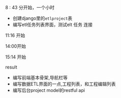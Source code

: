 8 : 43 分开始，一个小时



- 创建django里的`etlproject`表
- 编写etl任务列表界面，测试elt 任务 连接

11:16 开始





14:00开始

15:14 开始

result

- 编写前端基本骨架,导航栏等
- 编写数据ETL界面的一点,工程列表，和工程编辑列表
- 编写后台project model的restful api

